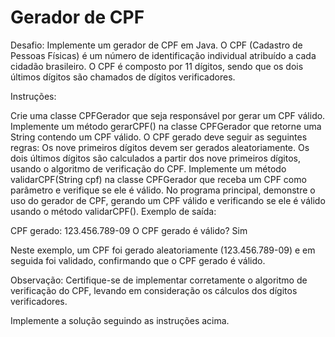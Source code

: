 
# Gerador de CPF
Desafio:
Implemente um gerador de CPF em Java. O CPF (Cadastro de Pessoas Físicas) é um número de identificação individual atribuído a cada cidadão brasileiro. O CPF é composto por 11 dígitos, sendo que os dois últimos dígitos são chamados de dígitos verificadores.

Instruções:

Crie uma classe CPFGerador que seja responsável por gerar um CPF válido.
Implemente um método gerarCPF() na classe CPFGerador que retorne uma String contendo um CPF válido.
O CPF gerado deve seguir as seguintes regras:
Os nove primeiros dígitos devem ser gerados aleatoriamente.
Os dois últimos dígitos são calculados a partir dos nove primeiros dígitos, usando o algoritmo de verificação do CPF.
Implemente um método validarCPF(String cpf) na classe CPFGerador que receba um CPF como parâmetro e verifique se ele é válido.
No programa principal, demonstre o uso do gerador de CPF, gerando um CPF válido e verificando se ele é válido usando o método validarCPF().
Exemplo de saída:

CPF gerado: 123.456.789-09
O CPF gerado é válido? Sim


Neste exemplo, um CPF foi gerado aleatoriamente (123.456.789-09) e em seguida foi validado, confirmando que o CPF gerado é válido.

Observação: Certifique-se de implementar corretamente o algoritmo de verificação do CPF, levando em consideração os cálculos dos dígitos verificadores.

Implemente a solução seguindo as instruções acima.